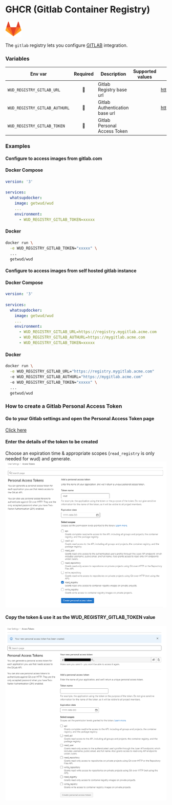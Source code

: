 # GHCR (Gitlab Container Registry)
![logo](gitlab.png)

The `gitlab` registry lets you configure [GITLAB](https://docs.gitlab.com/ee/user/packages/container_registry/) integration.

### Variables

| Env var                       |   Required   | Description                    | Supported values                         | Default value when missing  |
|-------------------------------|:------------:|--------------------------------| ---------------------------------------- |-----------------------------| 
| `WUD_REGISTRY_GITLAB_URL`     | :red_circle: | Gitlab Registry base url       |                                          | https://registry.gitlab.com |
| `WUD_REGISTRY_GITLAB_AUTHURL` | :red_circle: | Gitlab Authentication base url |                                          | https://gitlab.com          |
| `WUD_REGISTRY_GITLAB_TOKEN`   | :red_circle: | Gitlab Personal Access Token   |                                          |                             |

### Examples

#### Configure to access images from gitlab.com

<!-- tabs:start -->
#### **Docker Compose**
```yaml
version: '3'

services:
  whatsupdocker:
    image: getwud/wud
    ...
    environment:
      - WUD_REGISTRY_GITLAB_TOKEN=xxxxx 
```
#### **Docker**
```bash
docker run \
  -e WUD_REGISTRY_GITLAB_TOKEN="xxxxx" \
  ...
  getwud/wud
```
<!-- tabs:end -->

#### Configure to access images from self hosted gitlab instance

<!-- tabs:start -->
#### **Docker Compose**
```yaml
version: '3'

services:
  whatsupdocker:
    image: getwud/wud
    ...
    environment:
      - WUD_REGISTRY_GITLAB_URL=https://registry.mygitlab.acme.com
      - WUD_REGISTRY_GITLAB_AUTHURL=https://mygitlab.acme.com
      - WUD_REGISTRY_GITLAB_TOKEN=xxxxx 
```
#### **Docker**
```bash
docker run \
  -e WUD_REGISTRY_GITLAB_URL="https://registry.mygitlab.acme.com"
  -e WUD_REGISTRY_GITLAB_AUTHURL="https://mygitlab.acme.com"
  -e WUD_REGISTRY_GITLAB_TOKEN="xxxxx" \
  ...
  getwud/wud
```
<!-- tabs:end -->

### How to create a Gitlab Personal Access Token
#### Go to your Gitlab settings and open the Personal Access Token page
[Click here](https://gitlab.com/-/profile/personal_access_tokens)

#### Enter the details of the token to be created
Choose an expiration time & appropriate scopes (`read_registry` is only needed for wud) and generate.
![image](gitlab_01.png)

#### Copy the token & use it as the WUD_REGISTRY_GITLAB_TOKEN value
![image](gitlab_02.png)